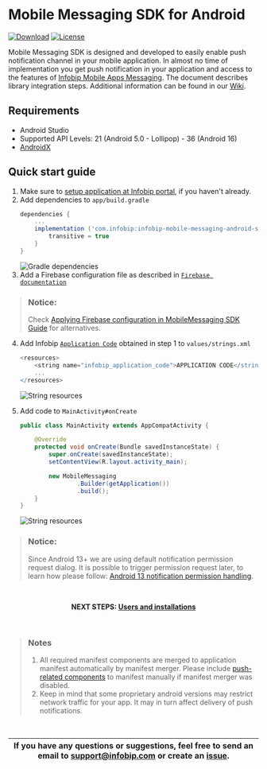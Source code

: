 # Mobile Messaging SDK for Android

[![Download](https://img.shields.io/github/v/tag/infobip/mobile-messaging-sdk-android?label=maven%20central)](https://mvnrepository.com/artifact/com.infobip/infobip-mobile-messaging-android-sdk)
[![License](https://img.shields.io/github/license/infobip/mobile-messaging-sdk-android.svg?label=License)](https://github.com/infobip/mobile-messaging-sdk-android/blob/master/LICENSE)

Mobile Messaging SDK is designed and developed to easily enable push notification channel in your mobile application. In almost no time of implementation you get push notification in your application and access to the features of <a href="https://www.infobip.com/en/products/mobile-app-messaging" target="_blank">Infobip Mobile Apps Messaging</a>. The document describes library integration steps. Additional information can be found in our <a href="https://github.com/infobip/mobile-messaging-sdk-android/wiki" target="_blank">Wiki</a>.

## Requirements

- Android Studio
- Supported API Levels: 21 (Android 5.0 - Lollipop) - 36 (Android 16)
- <a href="https://developer.android.com/jetpack/androidx/migrate" target="_blank">AndroidX</a>

## Quick start guide

1. Make sure to <a href="https://www.infobip.com/docs/mobile-app-messaging/getting-started#create-and-enable-a-mobile-application-profile" target="_blank">setup application at Infobip portal</a>, if you haven't already.
2. Add dependencies to `app/build.gradle`
    ```groovy
    dependencies {
        ...
        implementation ('com.infobip:infobip-mobile-messaging-android-sdk:14.6.3@aar') {
            transitive = true
        }
    }
    ```
    <img src="https://github.com/infobip/mobile-messaging-sdk-android/wiki/images/QSGGradle.png?raw=true" alt="Gradle dependencies"/>
3. Add a Firebase configuration file as described in <a href="https://firebase.google.com/docs/cloud-messaging/android/client#add_a_firebase_configuration_file" target="_blank">`Firebase documentation`</a>

> ### Notice: 
> Check <a href="https://github.com/infobip/mobile-messaging-sdk-android/wiki/Applying-Firebase-configuration-in-MobileMessaging-SDK">Applying Firebase configuration in MobileMessaging SDK Guide</a> for alternatives.

4. Add Infobip <a href="https://www.infobip.com/docs/mobile-app-messaging/getting-started#copy-application-code-create-and-enable-a-mobile-application-profile" target="_blank">`Application Code`</a> obtained in step 1 to `values/strings.xml`
    ```groovy
    <resources>
        <string name="infobip_application_code">APPLICATION CODE</string>
        ...
    </resources>
    ```
    <img src="https://github.com/infobip/mobile-messaging-sdk-android/wiki/images/QSGStrings.png?raw=true" alt="String resources"/>
4. Add code to `MainActivity#onCreate`

    ```java
    public class MainActivity extends AppCompatActivity {

        @Override
        protected void onCreate(Bundle savedInstanceState) {
            super.onCreate(savedInstanceState);
            setContentView(R.layout.activity_main);

            new MobileMessaging
                    .Builder(getApplication())
                    .build();
        }
    }
    ```
    <img src="https://github.com/infobip/mobile-messaging-sdk-android/wiki/images/QSGActivity.png?raw=true" alt="String resources"/>

> ### Notice:
> Since Android 13+ we are using default notification permission request dialog.
> It is possible to trigger permission request later, to learn how please follow: <a href="https://github.com/infobip/mobile-messaging-sdk-android/wiki/Android-13-Notification-Permission-Handling" target="_blank">Android 13 notification permission handling</a>.


<br>
<p align="center"><b>NEXT STEPS: <a href="https://github.com/infobip/mobile-messaging-sdk-android/wiki/Users-and-installations">Users and installations</a></b></p>
<br>

> ### Notes
> 1. All required manifest components are merged to application manifest automatically by manifest merger. Please include <a href="https://github.com/infobip/mobile-messaging-sdk-android/wiki/Android-Manifest-components#push-notifications" target="_blank">push-related components</a> to manifest manually if manifest merger was disabled.
> 2. Keep in mind that some proprietary android versions may restrict network traffic for your app. It may in turn affect delivery of push notifications.

<br>

| If you have any questions or suggestions, feel free to send an email to support@infobip.com or create an <a href="https://github.com/infobip/mobile-messaging-sdk-android/issues" target="_blank">issue</a>. |
|--------------------------------------------------------------------------------------------------------------------------------------------------------------------------------------------------------------|




